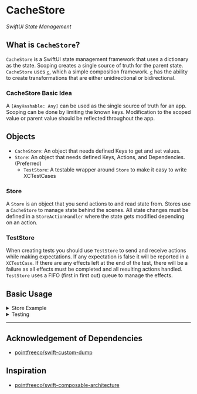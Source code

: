 # CacheStore

*SwiftUI State Management*

## What is `CacheStore`?

`CacheStore` is a SwiftUI state management framework that uses a dictionary as the state. Scoping creates a single source of truth for the parent state. `CacheStore` uses [`c`](https://github.com/0xOpenBytes/c), which a simple composition framework. [`c`](https://github.com/0xOpenBytes/c) has the ability to create transformations that are either unidirectional or bidirectional.

### CacheStore Basic Idea

A `[AnyHashable: Any]` can be used as the single source of truth for an app. Scoping can be done by limiting the known keys. Modification to the scoped value or parent value should be reflected throughout the app.

## Objects 
- `CacheStore`: An object that needs defined Keys to get and set values.
- `Store`: An object that needs defined Keys, Actions, and Dependencies. (Preferred)
    - `TestStore`: A testable wrapper around `Store` to make it easy to write XCTestCases

### Store

A `Store` is an object that you send actions to and read state from. Stores use a `CacheStore` to manage state behind the scenes. All state changes must be defined in a `StoreActionHandler` where the state gets modified depending on an action.

### TestStore

When creating tests you should use `TestStore` to send and receive actions while making expectations. If any expectation is false it will be reported in a `XCTestCase`. If there are any effects left at the end of the test, there will be a failure as all effects must be completed and all resulting actions handled. `TestStore` uses a FIFO (first in first out) queue to manage the effects.

## Basic Usage

<details> 
  <summary>Store Example</summary> 

```swift 
import CacheStore
import SwiftUI

struct Post: Codable, Hashable {
    var id: Int
    var userId: Int
    var title: String
    var body: String
}

enum StoreKey {
    case url
    case posts
    case isLoading
}

enum Action {
    case fetchPosts
    case postsResponse(Result<[Post], Error>)
}

extension String: Error { }

struct Dependency {
    var fetchPosts: (URL) async -> Result<[Post], Error>
}

extension Dependency {
    static var mock: Dependency {
        Dependency(
            fetchPosts: { _ in
                sleep(1)
                return .success([Post(id: 1, userId: 1, title: "Mock", body: "Post")])
            }
        )
    }
    
    static var live: Dependency {
        Dependency { url in
            do {
                let (data, _) = try await URLSession.shared.data(from: url)
                return .success(try JSONDecoder().decode([Post].self, from: data))
            } catch {
                return .failure(error)
            }
        }
    }
}

let actionHandler = StoreActionHandler<StoreKey, Action, Dependency> { cacheStore, action, dependency in
    switch action {
    case .fetchPosts:
        struct FetchPostsID: Hashable { }
        
        guard let url = cacheStore.get(.url, as: URL.self) else {
            return ActionEffect(.postsResponse(.failure("Key `.url` was not a URL")))
        }
        
        cacheStore.set(value: true, forKey: .isLoading)
        
        return ActionEffect(id: FetchPostsID()) {
            .postsResponse(await dependency.fetchPosts(url))
        }
        
    case let .postsResponse(.success(posts)):
        cacheStore.set(value: false, forKey: .isLoading)
        cacheStore.set(value: posts, forKey: .posts)
        
    case let .postsResponse(.failure(error)):
        cacheStore.set(value: false, forKey: .isLoading)
    }
    
    return .none
}

struct ContentView: View {
    @ObservedObject var store: Store<StoreKey, Action, Dependency> = .init(
        initialValues: [
            .url: URL(string: "https://jsonplaceholder.typicode.com/posts") as Any
        ],
        actionHandler: actionHandler,
        dependency: .live
    )
        .debug
    
    private var isLoading: Bool {
        store.get(.isLoading, as: Bool.self) ?? true
    }
    
    var body: some View {
        if
            !isLoading,
            let posts = store.get(.posts, as: [Post].self)
        {
            List(posts, id: \.self) { post in
                Text(post.title)
            }
        } else {
            ProgressView()
                .onAppear {
                    store.handle(action: .fetchPosts)
                }
        }
    }
}
```

</details>

<details> 
  <summary>Testing</summary> 

```swift
import CacheStore
import XCTest
@testable import CacheStoreDemo

class CacheStoreDemoTests: XCTestCase {
    func testExample_success() throws {
        let store = TestStore(
            initialValues: [
                .url: URL(string: "https://jsonplaceholder.typicode.com/posts") as Any
            ],
            actionHandler: actionHandler,
            dependency: .mock
        )
        
        store.send(.fetchPosts) { cacheStore in
            cacheStore.set(value: true, forKey: .isLoading)
        }
        store.send(.fetchPosts) { cacheStore in
            cacheStore.set(value: true, forKey: .isLoading)
        }
        
        let expectedPosts: [Post] = [Post(id: 1, userId: 1, title: "Mock", body: "Post")]
        
        store.receive(.postsResponse(.success(expectedPosts))) { cacheStore in
            cacheStore.set(value: false, forKey: .isLoading)
            cacheStore.set(value: expectedPosts, forKey: .posts)
        }
    }
    
    func testExample_failure() throws {
        let store = TestStore(
            initialValues: [
                :
            ],
            actionHandler: actionHandler,
            dependency: .mock
        )
        
        store.send(.fetchPosts, expecting: { _ in })
        
        store.receive(.postsResponse(.failure("Key `.url` was not a URL"))) { cacheStore in
            cacheStore.set(value: false, forKey: .isLoading)
        }
    }
}
```

</details>

***

## Acknowledgement of Dependencies
- [pointfreeco/swift-custom-dump](https://github.com/pointfreeco/swift-custom-dump)


## Inspiration
- [pointfreeco/swift-composable-architecture](https://github.com/pointfreeco/swift-composable-architecture)
